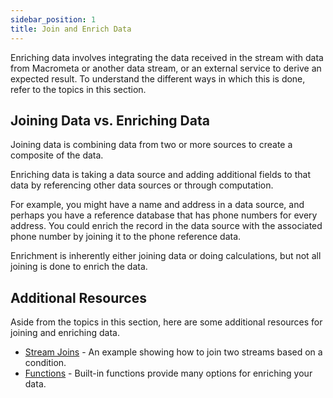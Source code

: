 ```yaml
---
sidebar_position: 1
title: Join and Enrich Data
---
```


Enriching data involves integrating the data received in the stream with data from Macrometa or another data stream, or an external service to derive an expected result. To understand the different ways in which this is done, refer to the topics in this section.

## Joining Data vs. Enriching Data

Joining data is combining data from two or more sources to create a composite of the data.

Enriching data is taking a data source and adding additional fields to that data by referencing other data sources or through computation.

For example, you might have a name and address in a data source, and perhaps you have a reference database that has phone numbers for every address. You could enrich the record in the data source with the associated phone number by joining it to the phone reference data.

Enrichment is inherently either joining data or doing calculations, but not all joining is done to enrich the data.

## Additional Resources

Aside from the topics in this section, here are some additional resources for joining and enriching data.

- [Stream Joins](../examples/data-pipelines#stream-joins) - An example showing how to join two streams based on a condition.
- [Functions](../query-guide/functions/index) - Built-in functions provide many options for enriching your data.
